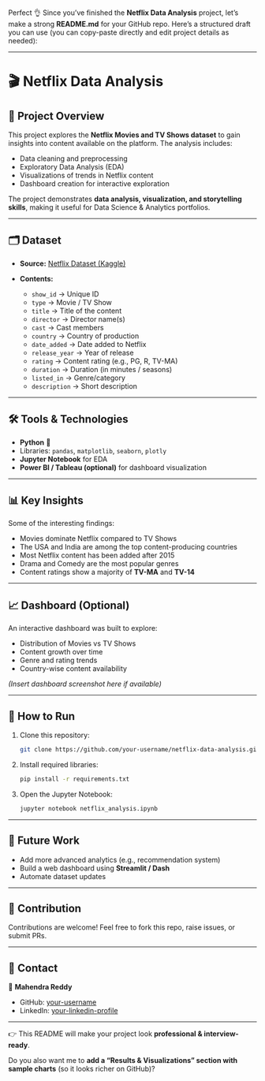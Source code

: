Perfect 👌 Since you’ve finished the **Netflix Data Analysis** project, let’s make a strong **README.md** for your GitHub repo.
Here’s a structured draft you can use (you can copy-paste directly and edit project details as needed):

---

# 🎬 Netflix Data Analysis

## 📌 Project Overview

This project explores the **Netflix Movies and TV Shows dataset** to gain insights into content available on the platform.
The analysis includes:

* Data cleaning and preprocessing
* Exploratory Data Analysis (EDA)
* Visualizations of trends in Netflix content
* Dashboard creation for interactive exploration

The project demonstrates **data analysis, visualization, and storytelling skills**, making it useful for Data Science & Analytics portfolios.

---

## 🗂 Dataset

* **Source:** [Netflix Dataset (Kaggle)](https://www.kaggle.com/shivamb/netflix-shows)
* **Contents:**

  * `show_id` → Unique ID
  * `type` → Movie / TV Show
  * `title` → Title of the content
  * `director` → Director name(s)
  * `cast` → Cast members
  * `country` → Country of production
  * `date_added` → Date added to Netflix
  * `release_year` → Year of release
  * `rating` → Content rating (e.g., PG, R, TV-MA)
  * `duration` → Duration (in minutes / seasons)
  * `listed_in` → Genre/category
  * `description` → Short description

---

## 🛠️ Tools & Technologies

* **Python** 🐍
* Libraries: `pandas`, `matplotlib`, `seaborn`, `plotly`
* **Jupyter Notebook** for EDA
* **Power BI / Tableau (optional)** for dashboard visualization

---

## 📊 Key Insights

Some of the interesting findings:

* Movies dominate Netflix compared to TV Shows
* The USA and India are among the top content-producing countries
* Most Netflix content has been added after 2015
* Drama and Comedy are the most popular genres
* Content ratings show a majority of **TV-MA** and **TV-14**

---

## 📈 Dashboard (Optional)

An interactive dashboard was built to explore:

* Distribution of Movies vs TV Shows
* Content growth over time
* Genre and rating trends
* Country-wise content availability

*(Insert dashboard screenshot here if available)*

---

## 🚀 How to Run

1. Clone this repository:

   ```bash
   git clone https://github.com/your-username/netflix-data-analysis.git
   ```
2. Install required libraries:

   ```bash
   pip install -r requirements.txt
   ```
3. Open the Jupyter Notebook:

   ```bash
   jupyter notebook netflix_analysis.ipynb
   ```

---

## 📌 Future Work

* Add more advanced analytics (e.g., recommendation system)
* Build a web dashboard using **Streamlit / Dash**
* Automate dataset updates

---

## 🤝 Contribution

Contributions are welcome! Feel free to fork this repo, raise issues, or submit PRs.

---

## 📧 Contact

👤 **Mahendra Reddy**

* GitHub: [your-username](https://github.com/your-username)
* LinkedIn: [your-linkedin-profile](https://linkedin.com/in/your-link)

---

👉 This README will make your project look **professional & interview-ready**.

Do you also want me to **add a “Results & Visualizations” section with sample charts** (so it looks richer on GitHub)?

